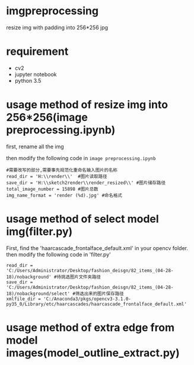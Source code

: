 # imgpreprocessing
resize img with padding into 256*256 jpg
# requirement
* cv2
* jupyter notebook
* python 3.5

# usage method of resize img into 256*256(image preprocessing.ipynb)

first, rename all the img

then modify the following code in `image preprocessing.ipynb`

```
#需要改写的部分,需要事先规范化重命名输入图片的名称
read_dir = 'H:\\render\\'  #图片读取路径
save_dir = 'H:\\sketch2render\\render_resized\\' #图片储存路径
total_image_number = 15898 #图片总数
img_name_format = 'render (%d).jpg' #命名格式
```
# usage method of select model img(filter.py)

First, find the 'haarcascade_frontalface_default.xml' in your opencv folder.
then modify the following code in 'filter.py'

```
read_dir = 'C:/Users/Administrator/Desktop/fashion_deisgn/82_items_(04-28-18)/nobackground' #待挑选图片文件夹路径
save_dir = 'C:/Users/Administrator/Desktop/fashion_deisgn/82_items_(04-28-18)/nobackground/select' #筛选出来的图片保存路径
xmlfile_dir = 'C:/Anaconda3/pkgs/opencv3-3.1.0-py35_0/Library/etc/haarcascades/haarcascade_frontalface_default.xml'
```

# usage method of extra edge from model images(model_outline_extract.py)
